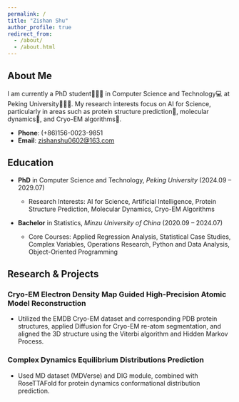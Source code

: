 ```yaml
---
permalink: /
title: "Zishan Shu"
author_profile: true
redirect_from: 
  - /about/
  - /about.html
---
```


## About Me

I am currently a PhD student👩🏻‍🎓 in Computer Science and Technology💻 at Peking University👩🏻‍💻. My research interests focus on AI for Science, particularly in areas such as protein structure prediction🧪, molecular dynamics🧬, and Cryo-EM algorithms🔬. 

- **Phone**: (+86)156-0023-9851
- **Email**: [zishanshu0602@163.com](mailto:zishanshu0602@163.com)

## Education

- **PhD** in Computer Science and Technology, *Peking University* (2024.09 – 2029.07)
  - Research Interests: AI for Science, Artificial Intelligence, Protein Structure Prediction, Molecular Dynamics, Cryo-EM Algorithms

- **Bachelor** in Statistics, *Minzu University of China* (2020.09 – 2024.07)
  - Core Courses: Applied Regression Analysis, Statistical Case Studies, Complex Variables, Operations Research, Python and Data Analysis, Object-Oriented Programming

## Research & Projects

### Cryo-EM Electron Density Map Guided High-Precision Atomic Model Reconstruction
- Utilized the EMDB Cryo-EM dataset and corresponding PDB protein structures, applied Diffusion for Cryo-EM re-atom segmentation, and aligned the 3D structure using the Viterbi algorithm and Hidden Markov Process.

### Complex Dynamics Equilibrium Distributions Prediction
- Used MD dataset (MDVerse) and DIG module, combined with RoseTTAFold for protein dynamics conformational distribution prediction.
